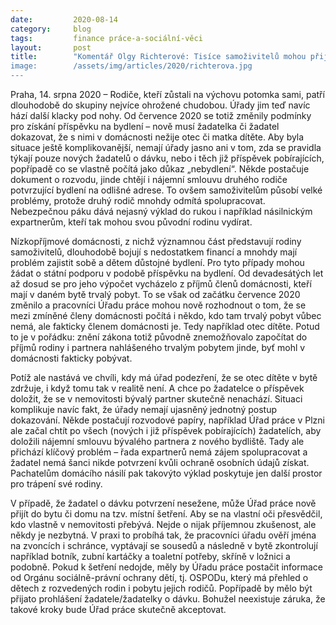 ```yaml
---
date:         2020-08-14
category:     blog
tags:         finance práce-a-sociální-věci
layout:       post
title:        "Komentář Olgy Richterové: Tisíce samoživitelů mohou přijít o střechu nad hlavou. Ministerstvo práce rozpoutalo chaos kolem příspěvků na bydlení
image:        /assets/img/articles/2020/richterova.jpg
--- 
```


Praha, 14. srpna 2020 – Rodiče, kteří zůstali na výchovu potomka sami, patří dlouhodobě do skupiny nejvíce ohrožené chudobou. Úřady jim teď navíc hází další klacky pod nohy. Od července 2020 se totiž změnily podmínky pro získání příspěvku na bydlení – nově musí žadatelka či žadatel dokazovat, že s nimi v domácnosti nežije otec či matka dítěte. Aby byla situace ještě komplikovanější, nemají úřady jasno ani v tom, zda se pravidla týkají pouze nových žadatelů o dávku, nebo i těch již příspěvek pobírajících, popřípadě co se vlastně počítá jako důkaz „nebydlení“. Někde postačuje dokument o rozvodu, jinde chtějí i nájemní smlouvu druhého rodiče potvrzující bydlení na odlišné adrese. To ovšem samoživitelům působí velké problémy, protože druhý rodič mnohdy odmítá spolupracovat. Nebezpečnou páku dává nejasný výklad do rukou i například násilnickým expartnerům, kteří tak mohou svou původní rodinu vydírat. 

Nízkopříjmové domácnosti, z nichž významnou část představují rodiny samoživitelů, dlouhodobě bojují s nedostatkem financí a mnohdy mají problém zajistit sobě a dětem důstojné bydlení. Pro tyto případy mohou žádat o státní podporu v podobě příspěvku na bydlení. Od devadesátých let až dosud se pro jeho výpočet vycházelo z příjmů členů domácnosti, kteří mají v daném bytě trvalý pobyt. To se však od začátku července 2020 změnilo a pracovníci Úřadu práce mohou nově rozhodnout o tom, že se mezi zmíněné členy domácnosti počítá i někdo, kdo tam trvalý pobyt vůbec nemá, ale fakticky členem domácnosti je. Tedy například otec dítěte. Potud to je v pořádku: znění zákona totiž původně znemožňovalo započítat do příjmů rodiny i partnera nahlášeného trvalým pobytem jinde, byť mohl v domácnosti fakticky pobývat. 

Potíž ale nastává ve chvíli, kdy má úřad podezření, že se otec dítěte v bytě zdržuje, i když tomu tak v realitě není. A chce po žadatelce o příspěvek doložit, že se v nemovitosti bývalý partner skutečně nenachází. Situaci komplikuje navíc fakt, že úřady nemají ujasněný jednotný postup dokazování. Někde postačují rozvodové papíry, například Úřad práce v Plzni ale začal chtít po všech (nových i již příspěvek pobírajících) žadatelích, aby doložili nájemní smlouvu bývalého partnera z nového bydliště. Tady ale přichází klíčový problém – řada expartnerů nemá zájem spolupracovat a žadatel nemá šanci nikde potvrzení kvůli ochraně osobních údajů získat. Pachatelům domácího násilí pak takovýto výklad poskytuje jen další prostor pro trápení své rodiny.  

V případě, že žadatel o dávku potvrzení nesežene, může Úřad práce nově přijít do bytu či domu na tzv. místní šetření. Aby se na vlastní oči přesvědčil, kdo vlastně v nemovitosti přebývá. Nejde o nijak příjemnou zkušenost, ale někdy je nezbytná. V praxi to probíhá tak, že pracovníci úřadu ověří jména na zvoncích i schránce, vyptávají se sousedů a následně v bytě zkontrolují například botník, zubní kartáčky a toaletní potřeby, skříně v ložnici a podobně. Pokud k šetření nedojde, měly by Úřadu práce postačit informace od Orgánu sociálně-právní ochrany dětí, tj. OSPODu, který má přehled o dětech z rozvedených rodin i pobytu jejich rodičů. Popřípadě by mělo být přijato prohlášení žadatele/žadatelky o dávku. Bohužel neexistuje záruka, že takové kroky bude Úřad práce skutečně akceptovat. 
